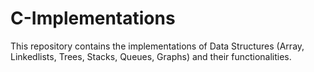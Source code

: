 # C-Implementations
This repository contains the implementations of Data Structures (Array, Linkedlists, Trees, Stacks, Queues, Graphs) and their functionalities.
